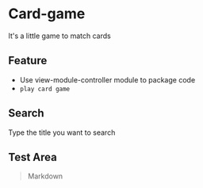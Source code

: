 # Card-game
It's a little game to match cards

## Feature
+ Use view-module-controller module to package code
+ `play card game`

## Search
Type the title you want to search

## Test Area
> Markdown
